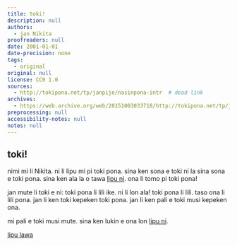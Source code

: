 ```yaml
---
title: toki!
description: null
authors:
  - jan Nikita
proofreaders: null
date: 2001-01-01
date-precision: none
tags:
  - original
original: null
license: CC0 1.0
sources:
  - http://tokipona.net/tp/janpije/nasinpona-intr  # dead link
archives:
  - https://web.archive.org/web/20151003033718/http://tokipona.net/tp/janpije/nasinpona-intro.php
preprocessing: null
accessibility-notes: null
notes: null
---
```


## toki!

nimi mi li Nikita. ni li lipu mi pi toki pona. sina ken sona e toki ni la sina sona e toki pona. sina ken ala la o tawa [lipu ni](http://www.tokipona.org/). ona li tomo pi toki pona!

jan mute li toki e ni: toki pona li lili ike. ni li lon ala! toki pona li lili. taso ona li lili pona. jan li ken toki kepeken toki pona. jan li ken pali e toki musi kepeken ona.

mi pali e toki musi mute. sina ken lukin e ona lon [lipu ni](http://tokipona.net/tp/janpije/nasinpona-nasin.php). 

[lipu lawa](./nasin-pona-nasin.md)
